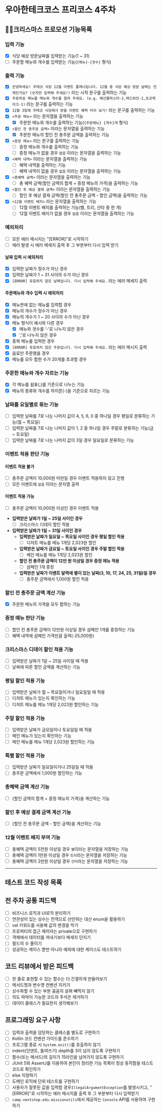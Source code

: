 # 우아한테크코스 프리코스 4주차

## 🎅🏻크리스마스 프로모션 기능목록

### 입력 기능

- [X]  식당 예상 방문날짜를 입력받는 기능(1 ~ 31)
- [ ]  주문할 메뉴와 개수를 입력받는 기능(`{메뉴}-{갯수}` 형식)

### 출력 기능

- [X]  `안녕하세요! 우테코 식당 12월 이벤트 플래너입니다.
  12월 중 식당 예상 방문 날짜는 언제인가요? (숫자만 입력해 주세요!)` 라는 시작 문구를 출력하는 기능
- [X]  `주문하실 메뉴를 메뉴와 개수를 알려 주세요. (e.g. 해산물파스타-2,레드와인-1,초코케이크-1)` 라는 문구를 출력하는 기능
- [X]  `12월 3일에 우테코 식당에서 받을 이벤트 혜택 미리 보기!` 라는 문구를 출력하는 기능
- [X]  `<주문 메뉴>` 라는 문자열을 출력하는 기능
    - [X]  주문한 메뉴와 개수를 출력하는 기능(`{주문메뉴} {개수}개` 형식)
- [X]  `<할인 전 총주문 금액>` 이라는 문자열을 출력하는 기능
    - [X]  주문한 메뉴의 할인 전 총주문 금액을 출력하는 기능
- [X]  `<증정 메뉴>` 라는 문구를 출력하는 기능
    - [ ]  증정 메뉴와 개수를 출력하는 기능
    - [ ]  증정 메뉴가 없을 경우 `없음` 이라는 문자열을 출력하는 기능
- [X]  `<혜택 내역>` 이라는 문자열을 출력하는 기능
    - [ ]  혜택 내역을 출력하는 기능
    - [ ]  혜택 내역이 없을 경우 `없음` 이라는 문자열을 출력하는 기능
- [X]  `<총혜택 금액>` 이라는 문자열을 출력하는 기능
    - [ ]  총 혜택 금액(할인 금액의 합계 + 증정 메뉴의 가격)을 출력하는 기능
- [X]  `<할인 후 예상 결제 금액>` 이라는 문자열을 출력하는 기능
    - [ ]  할인 후 예상 결제 금액(할인 전 총주문 금액 - 할인 금액)을 출력하는 기능
- [X]  `<12월 이벤트 배지>` 라는 문자열을 출력하는 기능
    - [ ]  12월 이벤트 배지를 출력하는 기능(별, 트리, 산타 중 한 개)
    - [ ]  12월 이벤트 배지가 없을 경우 `없음` 이라는 문자열을 출력하는 기능

### 예외처리

- [ ]  모든 에러 메시지는 "[ERROR]"로 시작하기
- [ ]  에러 발생 시 에러 메세지 출력 후 그 부분부터 다시 입력 받기

#### 날짜 입력 시 예외처리

- [X]  입력한 날짜가 정수가 아닌 경우
- [X]  입력한 날짜가 1 ~ 31 사이의 수가 아닌 경우
- [X]  `[ERROR] 유효하지 않은 날짜입니다. 다시 입력해 주세요.` 라는 에러 메세지 출력

#### 주문메뉴와 개수 입력 시 예외처리

- [X]  메뉴판에 없는 메뉴를 입력할 경우
- [X]  메뉴의 개수가 정수가 아닌 경우
- [X]  메뉴의 개수가 1 ~ 20 사이의 수가 아닌 경우
- [X]  메뉴 형식이 예시와 다른 경우
    - [X]  메뉴와 갯수를 ‘-’로 나누지 않은 경우
    - [X]  ‘,’로 나누지 않은 경우
- [X]  중복 메뉴를 입력한 경우
- [X]  `[ERROR] 유효하지 않은 주문입니다. 다시 입력해 주세요.` 라는 에러 메시지 출력
- [X]  음료만 주문했을 경우
- [X]  메뉴를 모두 합한 수가 20개를 초과할 경우

### 주문한 메뉴와 개수 자르는 기능

- [X]  각 메뉴를 쉼표(,)를 기준으로 나누는 기능
- [X]  메뉴의 종류와 개수를 하이픈(-)을 기준으로 자르는 기능

### 날짜를 요일별로 묶는 기능

- [ ]  입력한 날짜를 7로 나눈 나머지 값이 4, 5, 6, 0 중 하나일 경우 평일로 분류하는 기능(월 ~ 목요일)
- [ ]  입력한 날짜를 7로 나눈 나머지 값이 1, 2 중 하나일 경우 주말로 분류하는 기능(금 ~ 토요일)
- [ ]  입력한 날짜를 7로 나눈 나머지 값이 3일 경우 일요일로 분류하는 기능

### 이벤트 적용 판단 기능

#### 이벤트 적용 불가

- [ ]  총주문 금액이 10,000원 미만일 경우 이벤트 적용하지 않고 진행
- [ ]  모든 이벤트에 `없음` 이라는 문자열 출력

#### 이벤트 적용 가능

- [ ]  총주문 금액이 10,000원 이상인 경우 이벤트 적용
- **입력받은 날짜가 1일 ~ 25일 사이인 경우**
    - [ ]  크리스마스 디데이 할인 적용
- **입력받은 날짜가 1일 ~ 31일 사이인 경우**
    - **입력받은 날짜가 일요일 ~ 목요일 사이인 경우 평일 할인 적용**
        - [ ]  디저트 메뉴를 메뉴 1개당 2,023원 할인
    - **입력받은 날짜가 금요일 ~ 토요일 사이인 경우 주말 할인 적용**
        - [ ]  메인 메뉴를 메뉴 1개당 2,023원 할인
    - **할인 전 총주문 금액이 12만 원 이상일 경우 증정 메뉴 적용**
        - [ ]  샴페인 1개 증정
    - **입력받은 날짜가 이벤트 달력에 별이 있는 날짜(3, 10, 17, 24, 25, 31일)일 경우**
        - [ ]  총주문 금액에서 1,000원 할인 적용

### 할인 전 총주문 금액 계산 기능

- [X]  주문한 메뉴의 가격을 모두 합하는 기능

### 증정 메뉴 판단 기능

- [ ]  할인 전 총주문 금액이 12만원 이상일 경우 샴페인 1개를 증정하는 기능
- [ ]  혜택 내역에 샴페인 가격만큼 출력(-25,000원)

### 크리스마스 디데이 할인 적용 기능

- [ ]  입력받은 날짜가 1일 ~ 25일 사이일 때 적용
- [ ]  날짜에 따른 할인 금액을 계산하는 기능

### 평일 할인 적용 기능

- [ ]  입력받은 날짜가 월 ~ 목요일이거나 일요일일 때 적용
- [ ]  디저트 메뉴가 있는지 확인하는 기능
- [ ]  디저트 메뉴를 메뉴 1개당 2,023원 할인하는 기능

### 주말 할인 적용 기능

- [ ]  입력받은 날짜가 금요일이나 토요일일 때 적용
- [ ]  메인 메뉴가 있는지 확인하는 기능
- [ ]  메인 메뉴를 메뉴 1개당 2,023원 할인하는 기능

### 특별 할인 적용 기능

- [ ]  입력받은 날짜가 일요일이거나 25일일 때 적용
- [ ]  총주문 금액에서 1,000원 할인하는 기능

### 총혜택 금액 계산 기능

- [ ]  {할인 금액의 합계 + 증정 메뉴의 가격}을 계산하는 기능

### 할인 후 예상 결제 금액 계산 기능

- [ ]  {할인 전 총주문 금액 - 할인 금액}을 계산하는 기능

### 12월 이벤트 배지 부여 기능

- [ ]  총혜택 금액이 5천원 이상일 경우 `별`이라는 문자열을 저장하는 기능
- [ ]  총혜택 금액이 1만원 이상일 경우 `트리`라는 문자열을 저장하는 기능
- [ ]  총혜택 금액이 2만원 이상일 경우 `산타`라는 문자열을 저장하는 기능

---
## 테스트 코드 작성 목록

## 전 주차 공통 피드백

- [ ]  비즈니스 로직과 UI로직 분리하기
- [ ]  연관성이 있는 상수는 전역으로 선언하는 대신 enum을 활용하기
- [ ]  val 키워드를 사용해 값의 변경을 막기
- [ ]  프로퍼티의 접근 제어자는 private으로 구현하기
- [ ]  객체에서 데이터를 꺼내기보다 메세지 던지기
- [ ]  필드의 수 줄이기
- [ ]  성공하는 케이스 뿐만 아니라 예외에 대한 케이스도 테스트하기

## 코드 리뷰에서 받은 피드백
- [ ]  한 줄로 표현할 수 있는 함수는 더 간결하게 만들어보기
- [ ]  메서드명과 변수명 컨벤션 지키기
- [ ]  상수화할 수 있는 부분 꼼꼼히 살펴 빼먹지 않기
- [ ]  의도 파악이 가능한 코드의 주석은 제거하기
- [ ]  데이터 클래스가 필요한지 생각해보기

## 프로그래밍 요구 사항

- [ ]  입력과 출력을 담당하는 클래스를 별도로 구현하기
- [ ]  Kotlin 코드 컨벤션 가이드를 준수하기
- [ ]  프로그램 종료 시 `System.exit()`를 호출하지 않기
- [ ]  indent(인덴트, 들여쓰기) depth를 3이 넘지 않도록 구현하기
- [ ]  함수(또는 메서드)의 길이가 15라인을 넘어가지 않도록 구현하기
- [ ]  JUnit 5와 AssertJ를 이용하여 본인이 정리한 기능 목록이 정상 동작함을 테스트 코드로 확인하기
- [ ]  else 지양하기
- [ ]  도메인 로직에 단위 테스트를 구현하기
- [ ]  사용자가 잘못된 값을 입력할 경우`IllegalArgumentException`를 발생시키고, "[ERROR]"로 시작하는 에러 메시지를 출력 후 그 부분부터 다시 입력받기
- [ ]  `camp.nextstep.edu.missionutils`에서 제공하는 `Console` API를 사용하여 구현하기